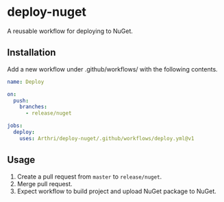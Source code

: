 # deploy-nuget
A reusable workflow for deploying to NuGet.

## Installation
Add a new workflow under .github/workflows/ with the following contents.
```yml
name: Deploy

on:
  push:
    branches:
      - release/nuget

jobs:
  deploy:
    uses: Arthri/deploy-nuget/.github/workflows/deploy.yml@v1
```

## Usage
1. Create a pull request from `master` to `release/nuget`.
1. Merge pull request.
1. Expect workflow to build project and upload NuGet package to NuGet.

